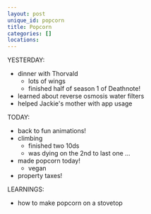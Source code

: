 ```yaml
---
layout: post
unique_id: popcorn
title: Popcorn
categories: []
locations: 
---
```


YESTERDAY:
* dinner with Thorvald
  * lots of wings
  * finished half of season 1 of Deathnote!
* learned about reverse osmosis water filters
* helped Jackie's mother with app usage

TODAY:
* back to fun animations!
* climbing
  * finished two 10ds
  * was dying on the 2nd to last one ...
* made popcorn today!
  * vegan
* property taxes!

LEARNINGS:
* how to make popcorn on a stovetop
